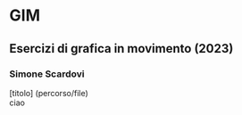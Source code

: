 # GIM

## Esercizi di grafica in movimento (2023)


### Simone Scardovi

[titolo] (percorso/file)  
ciao
